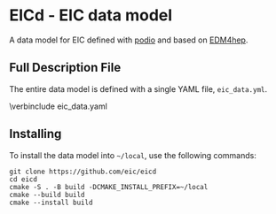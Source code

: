 EICd - EIC data model
=====================

A data model for EIC defined with [podio](https://github.com/AIDASoft/podio) and based on [EDM4hep](https://github.com/key4hep/EDM4hep).

## Full Description File

The entire data model is defined with a single YAML file, `eic_data.yml`.

\verbinclude eic_data.yaml

## Installing

To install the data model into `~/local`, use the following commands:
```console
git clone https://github.com/eic/eicd
cd eicd
cmake -S . -B build -DCMAKE_INSTALL_PREFIX=~/local
cmake --build build
cmake --install build
```

